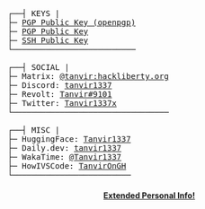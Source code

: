 <pre>
┌──┤ KEYS |
├─ <a href="https://keys.openpgp.org/search?q=tanvir.ahmed.tonoy%40proton.me">PGP Public Key (openpgp)</a>
├─ <a href="https://raw.githubusercontent.com/TanvirOnGH/TanvirOnGH/showcase/PGP_PUBLIC_KEY.txt">PGP Public Key</a>                                                                            _nnnn_
├─ <a href="https://raw.githubusercontent.com/TanvirOnGH/TanvirOnGH/showcase/SSH_PUBLIC_KEY.txt">SSH Public Key</a>                                                                           dGGGGMMb
└──────────────────────────                                                                @p~qp~~qMb
                                                                                           M|@||@) M|
┌──┤ SOCIAL |                                                                              @,----.JM|
├─ Matrix: <a href="https://chat.hackliberty.org/#/user/@tanvir:hackliberty.org">@tanvir:hackliberty.org</a>                                                        JS^\__/  qKL
├─ Discord: <a href="https://discord.com/users/1194985792154632262">tanvir1337</a>                                                                   dZP        qKRb
├─ Revolt: <a href="https://app.revolt.chat/users/01HCDBS7E0K2CAYNN1AT7K3WAM">Tanvir#9101</a>                                                                  dZP          qKKb
├─ Twitter: <a href="https://twitter.com/Tanvir1337x">Tanvir1337x</a>                                                                fZP            SMMb
└─────────────────────────────────                                                     HZM            MMMM
                                                                                       FqM            MMMM
┌──┤ MISC |                                                                          __| ".        |\dS"qML
├─ HuggingFace: <a href="https://huggingface.co/Tanvir1337">Tanvir1337</a>                                                           |    `.       | `' \Zq
├─ Daily.dev: <a href="https://app.daily.dev/tanvir1337">tanvir1337</a>                                                            _)      \.___.,|     .'
├─ WakaTime: <a href="https://wakatime.com/@Tanvir1337">@Tanvir1337</a>                                                            \____   )MMMMMP|   .'
├─ HowIVSCode: <a href="https://howivscode.com/TanvirOnGH">TanvirOnGH</a>                                                                `-'       `--'
└─────────────────────────
</pre>

<h4 align="center"><a href=https://github.com/TanvirOnGH/TanvirOnGH/blob/extended-info/readme.md>Extended Personal Info!</a></h4>
